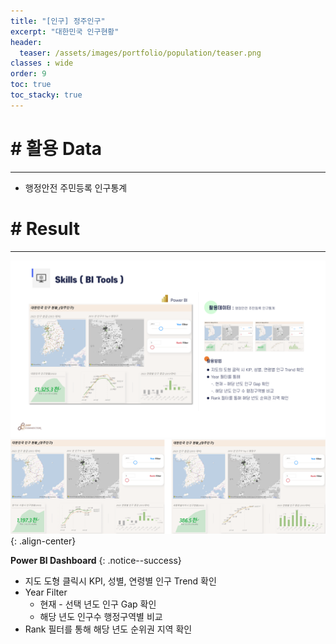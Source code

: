 ```yaml
---
title: "[인구] 정주인구"
excerpt: "대한민국 인구현황"
header:
  teaser: /assets/images/portfolio/population/teaser.png
classes : wide
order: 9
toc: true
toc_stacky: true
---
```


# # 활용 Data
---
* 행정안전 주민등록 인구통계


# # Result
---

![result](/assets/images/portfolio/population/result.png)
![result](/assets/images/portfolio/population/example.png){: .align-center}

**Power BI Dashboard**
{: .notice--success}

* 지도 도형 클릭시 KPI, 성별, 연령별 인구 Trend 확인
* Year Filter
  - 현재 - 선택 년도 인구 Gap 확인
  - 해당 년도 인구수 행정구역별 비교
* Rank 필터를 통해 해당 년도 순위권 지역 확인

